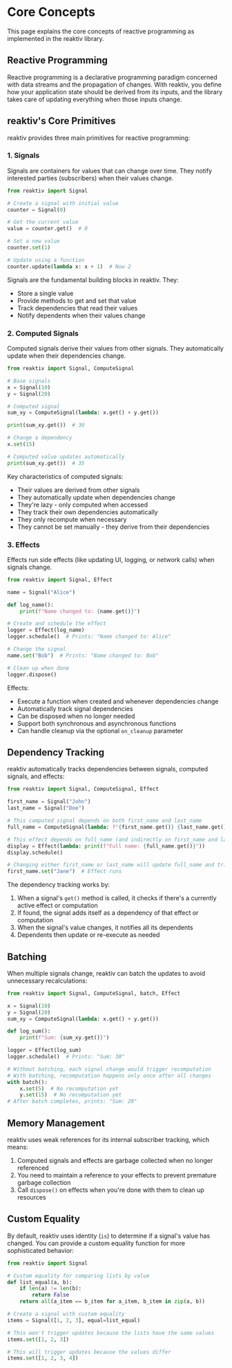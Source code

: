 # Core Concepts

This page explains the core concepts of reactive programming as implemented in the reaktiv library.

## Reactive Programming

Reactive programming is a declarative programming paradigm concerned with data streams and the propagation of changes. With reaktiv, you define how your application state should be derived from its inputs, and the library takes care of updating everything when those inputs change.

## reaktiv's Core Primitives

reaktiv provides three main primitives for reactive programming:

### 1. Signals

Signals are containers for values that can change over time. They notify interested parties (subscribers) when their values change.

```python
from reaktiv import Signal

# Create a signal with initial value
counter = Signal(0)

# Get the current value
value = counter.get()  # 0

# Set a new value
counter.set(1)

# Update using a function
counter.update(lambda x: x + 1)  # Now 2
```

Signals are the fundamental building blocks in reaktiv. They:

- Store a single value
- Provide methods to get and set that value
- Track dependencies that read their values
- Notify dependents when their values change

### 2. Computed Signals

Computed signals derive their values from other signals. They automatically update when their dependencies change.

```python
from reaktiv import Signal, ComputeSignal

# Base signals
x = Signal(10)
y = Signal(20)

# Computed signal
sum_xy = ComputeSignal(lambda: x.get() + y.get())

print(sum_xy.get())  # 30

# Change a dependency
x.set(15)

# Computed value updates automatically
print(sum_xy.get())  # 35
```

Key characteristics of computed signals:

- Their values are derived from other signals
- They automatically update when dependencies change
- They're lazy - only computed when accessed
- They track their own dependencies automatically
- They only recompute when necessary
- They cannot be set manually - they derive from their dependencies

### 3. Effects

Effects run side effects (like updating UI, logging, or network calls) when signals change.

```python
from reaktiv import Signal, Effect

name = Signal("Alice")

def log_name():
    print(f"Name changed to: {name.get()}")

# Create and schedule the effect
logger = Effect(log_name)
logger.schedule()  # Prints: "Name changed to: Alice"

# Change the signal
name.set("Bob")  # Prints: "Name changed to: Bob"

# Clean up when done
logger.dispose()
```

Effects:

- Execute a function when created and whenever dependencies change
- Automatically track signal dependencies
- Can be disposed when no longer needed
- Support both synchronous and asynchronous functions
- Can handle cleanup via the optional `on_cleanup` parameter

## Dependency Tracking

reaktiv automatically tracks dependencies between signals, computed signals, and effects:

```python
from reaktiv import Signal, ComputeSignal, Effect

first_name = Signal("John")
last_name = Signal("Doe")

# This computed signal depends on both first_name and last_name
full_name = ComputeSignal(lambda: f"{first_name.get()} {last_name.get()}")

# This effect depends on full_name (and indirectly on first_name and last_name)
display = Effect(lambda: print(f"Full name: {full_name.get()}"))
display.schedule()

# Changing either first_name or last_name will update full_name and trigger the effect
first_name.set("Jane")  # Effect runs
```

The dependency tracking works by:

1. When a signal's `get()` method is called, it checks if there's a currently active effect or computation
2. If found, the signal adds itself as a dependency of that effect or computation
3. When the signal's value changes, it notifies all its dependents
4. Dependents then update or re-execute as needed

## Batching

When multiple signals change, reaktiv can batch the updates to avoid unnecessary recalculations:

```python
from reaktiv import Signal, ComputeSignal, batch, Effect

x = Signal(10)
y = Signal(20)
sum_xy = ComputeSignal(lambda: x.get() + y.get())

def log_sum():
    print(f"Sum: {sum_xy.get()}")

logger = Effect(log_sum)
logger.schedule()  # Prints: "Sum: 30"

# Without batching, each signal change would trigger recomputation
# With batching, recomputation happens only once after all changes
with batch():
    x.set(5)  # No recomputation yet
    y.set(15)  # No recomputation yet
# After batch completes, prints: "Sum: 20"
```

## Memory Management

reaktiv uses weak references for its internal subscriber tracking, which means:

1. Computed signals and effects are garbage collected when no longer referenced
2. You need to maintain a reference to your effects to prevent premature garbage collection
3. Call `dispose()` on effects when you're done with them to clean up resources

## Custom Equality

By default, reaktiv uses identity (`is`) to determine if a signal's value has changed. You can provide a custom equality function for more sophisticated behavior:

```python
from reaktiv import Signal

# Custom equality for comparing lists by value
def list_equal(a, b):
    if len(a) != len(b):
        return False
    return all(a_item == b_item for a_item, b_item in zip(a, b))

# Create a signal with custom equality
items = Signal([1, 2, 3], equal=list_equal)

# This won't trigger updates because the lists have the same values
items.set([1, 2, 3])

# This will trigger updates because the values differ
items.set([1, 2, 3, 4])
```